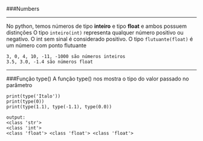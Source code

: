 ###Numbers
****
No python, temos números de tipo **inteiro** e tipo **float** e ambos possuem distinções
O tipo ``inteiro(int)`` representa qualquer número positivo ou negativo. O int sem sinal é considerado positivo.
O tipo ``flutuante(float)`` é um número com ponto flutuante 
```
3, 0, 4, 10, -11, -1000 são números inteiros
3.5, 3.0, -1.4 são números float
```
****
###Função type()
A função type() nos mostra o tipo do valor passado no parâmetro
```
print(type('Italo'))
print(type(0))
print(type(1.1), type(-1.1), type(0.0))

output:
<class 'str'>
<class 'int'>
<class 'float'> <class 'float'> <class 'float'>
```
